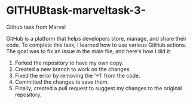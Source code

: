 # GITHUBtask-marveltask-3-
Github task from Marvel


GitHub is a platform that helps developers store, manage, and share their code. To complete this task, I learned how to use various GitHub actions. The goal was to fix an issue in the main file, and here's how I did it:

1. Forked the repository to have my own copy.
2. Created a new branch to work on the changes.
3. Fixed the error by removing the ‘+1’ from the code.
4. Committed the changes to save them.
5. Finally, created a pull request to suggest my changes to the original repository.
